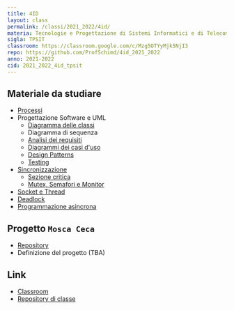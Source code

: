 ```yaml
---
title: 4ID
layout: class
permalink: /classi/2021_2022/4id/
materia: Tecnologie e Progettazione di Sistemi Informatici e di Telecomunicazioni
sigla: TPSIT
classroom: https://classroom.google.com/c/Mzg5OTYyMjk5NjI3
repo: https://github.com/ProfSchimd/4id_2021_2022
anno: 2021-2022
cid: 2021_2022_4id_tpsit
---
```


## Materiale da studiare

* [Processi](/content/tpsit/processi.html)
* Progettazione Software e UML
	* [Diagramma delle classi](/content/tpsit/uml_classi.html)
	* Diagramma di sequenza
	* [Analisi dei requisiti](/content/tpsit/requisiti.html)
	* [Diagrammi dei casi d'uso](/content/tpsit/uml_use_case.html)
	* [Design Patterns](/content/tpsit/design_pattern.html)
	* [Testing](/content/tpsit/testing.html)
* [Sincronizzazione](/content/tpsit/sincronizzazione.html)
	* [Sezione critica](/content/tpsit/sezione_critica.html)
	* [Mutex, Semafori e Monitor](/content/tpsit/mutex.html)
* [Socket e Thread](/content/tpsit/socket_threads.html)	
* [Deadlock](/content/tpsit/deadlock.html)
* [Programmazione asincrona](/content/tpsit/programmazione_asincrona.html)

## Progetto ``Mosca Ceca``
* [Repository](https://github.com/ProfSchimd/mosca-ceca)
* Definizione del progetto (TBA)

## Link
<ul>
	<li><a href="{{ page.classroom }}" target="_blank">Classroom</a></li>
	<li><a href="{{ page.repo }}" target="_blank">Repository di classe</a></li>
</ul>

